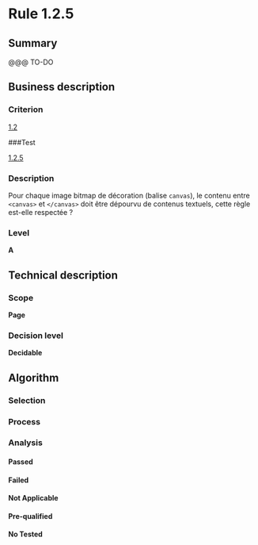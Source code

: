 # Rule 1.2.5

## Summary

@@@ TO-DO

## Business description

### Criterion

[1.2](http://references.modernisation.gouv.fr/sites/default/files/RGAA3_RC2-1/referentiel_technique.htm#crit-1-2)

###Test

[1.2.5](http://references.modernisation.gouv.fr/sites/default/files/RGAA3_RC2-1/referentiel_technique.htm#test-1-2-5)

### Description

Pour chaque image bitmap de d&eacute;coration (balise `canvas`), le contenu entre `<canvas>` et `</canvas>` doit &ecirc;tre d&eacute;pourvu de contenus textuels, cette r&egrave;gle est-elle respect&eacute;e ?

### Level

**A**

## Technical description

### Scope

**Page**

### Decision level

**Decidable**

## Algorithm

### Selection

### Process

### Analysis

#### Passed

#### Failed

#### Not Applicable

#### Pre-qualified

#### No Tested 






